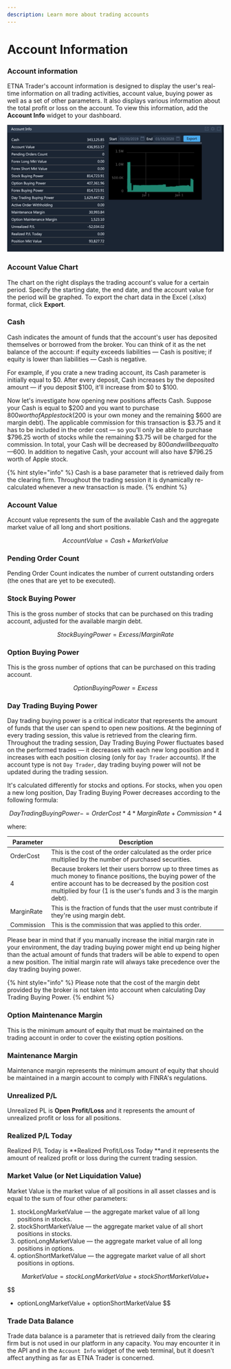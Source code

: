 ```yaml
---
description: Learn more about trading accounts
---
```


# Account Information

### Account information

ETNA Trader's account information is designed to display the user's real-time information on all trading activities, account value, buying power as well as a set of other parameters. It also displays various information about the total profit or loss on the account. To view this information, add the **Account Info** widget to your dashboard.

![](../../../.gitbook/assets/screenshot-2020-03-19-at-16.48.06.png)

### Account Value Chart

The chart on the right displays the trading account's value for a certain period. Specify the starting date, the end date, and the account value for the period will be graphed. To export the chart data in the Excel (.xlsx) format, click **Export**.

### Cash

Cash indicates the amount of funds that the account's user has deposited themselves or borrowed from the broker. You can think of it as the net balance of the account: if equity exceeds liabilities — Cash is positive; if equity is lower than liabilities — Cash is negative.

For example, if you crate a new trading account, its Cash parameter is initially equal to $0. After every deposit, Cash increases by the deposited amount — if you deposit $100, it'll increase from $0 to $100.

Now let's investigate how opening new positions affects Cash. Suppose your Cash is equal to $200 and you want to purchase $800 worth of Apple stock ($200 is your own money and the remaining $600 are margin debt). The applicable commission for this transaction is $3.75 and it has to be included in the order cost — so you'll only be able to purchase $796.25 worth of stocks while the remaining $3.75 will be charged for the commission. In total, your Cash will be decreased by $800 and will be equal to —$600. In addition to negative Cash, your account will also have $796.25 worth of Apple stock.

{% hint style="info" %}
Cash is a base parameter that is retrieved daily from the clearing firm. Throughout the trading session it is dynamically re-calculated whenever a new transaction is made.
{% endhint %}

### Account Value

Account value represents the sum of the available Cash and the aggregate market value of all long and short positions.

$$
AccountValue = Cash + Market Value
$$

### Pending Order Count

Pending Order Count indicates the number of current outstanding orders (the ones that are yet to be executed).

### Stock Buying Power

This is the gross number of stocks that can be purchased on this trading account, adjusted for the available margin debt.

$$
StockBuyingPower = Excess / MarginRate
$$

### Option Buying Power

This is the gross number of options that can be purchased on this trading account.

$$
OptionBuyingPower = Excess
$$

### Day Trading Buying Power

Day trading buying power is a critical indicator that represents the amount of funds that the user can spend to open new positions. At the beginning of every trading session, this value is retrieved from the clearing firm. Throughout the trading session, Day Trading Buying Power fluctuates based on the performed trades — it decreases with each new long position and it increases with each position closing (only for `Day Trader` accounts). If the account type is not `Day Trader`,  day trading buying power will not be updated during the trading session.

It's calculated differently for stocks and options. For stocks, when you open a new long position, Day Trading Buying Power decreases according to the following formula:

$$
DayTradingBuyingPower -=  OrderCost * 4 * MarginRate + Commission * 4
$$

where:

| Parameter  | Description                                                                                                                                                                                                                                       |
| ---------- | ------------------------------------------------------------------------------------------------------------------------------------------------------------------------------------------------------------------------------------------------- |
| OrderCost  | This is the cost of the order calculated as the order price multiplied by the number of purchased securities.                                                                                                                                     |
| 4          | Because brokers let their users borrow up to three times as much money to finance positions, the buying power of the entire account has to be decreased by the position cost multiplied by four (1 is the user's funds and 3 is the margin debt). |
| MarginRate | This is the fraction of funds that the user must contribute if they're using margin debt.                                                                                                                                                         |
| Commission | This is the commission that was applied to this order.                                                                                                                                                                                            |

Please bear in mind that if you manually increase the initial margin rate in your environment, the day trading buying power might end up being higher than the actual amount of funds that traders will be able to expend to open a new position. The initial margin rate will always take precedence over the day trading buying power.

{% hint style="info" %}
Please note that the cost of the margin debt provided by the broker is not taken into account when calculating Day Trading Buying Power.
{% endhint %}

### Option Maintenance Margin

This is the minimum amount of equity that must be maintained on the trading account in order to cover the existing option positions.

### Maintenance Margin

Maintenance margin represents the minimum amount of equity that should be maintained in a margin account to comply with FINRA's regulations.

### Unrealized P/L

Unrealized PL is **Open Profit/Loss** and it represents the amount of unrealized profit or loss for all positions.

### Realized P/L Today

Realized P/L Today is **Realized Profit/Loss Today **and it represents the amount of realized profit or loss during the current trading session.

### Market Value (or Net Liquidation Value)

Market Value is the market value of all positions in all asset classes and is equal to the sum of four other parameters:

1. stockLongMarketValue — the aggregate market value of all long positions in stocks.
2. stockShortMarketValue — the aggregate market value of all short positions in stocks.
3. optionLongMarketValue — the aggregate market value of all long positions in options.
4. optionShortMarketValue — the aggregate market value of all short positions in options.

$$
MarketValue = stockLongMarketValue + stockShortMarketValue +
$$

$$
+ optionLongMarketValue + optionShortMarketValue
$$

### Trade Data Balance

Trade data balance is a parameter that is retrieved daily from the clearing firm but is not used in our platform in any capacity. You may encounter it in the API and in the `Account Info` widget of the web terminal, but it doesn't affect anything as far as ETNA Trader is concerned.
